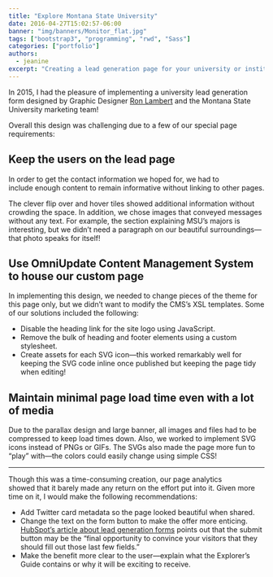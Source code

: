 ```yaml
---
title: "Explore Montana State University"
date: 2016-04-27T15:02:57-06:00
banner: "img/banners/Monitor_flat.jpg"
tags: ["bootstrap3", "programming", "rwd", "Sass"]
categories: ["portfolio"]
authors:
  - jeanine
excerpt: "Creating a lead generation page for your university or institution? Here are a few thoughts after implementing the “Explore” page for Montana State University."
---
```



In 2015, I had the pleasure of implementing a university lead generation form designed by Graphic Designer [Ron Lambert](http://www.ronlambert.net/2016/04/msu-undergraduate-admissions-landing-page/) and the Montana State University marketing team!

Overall this design was challenging due to a few of our special page requirements:

## Keep the users on the lead page

In order to get the contact information we hoped for, we had to include enough content to remain informative without linking to other pages.

The clever flip over and hover tiles showed additional information without crowding the space. In addition, we chose images that conveyed messages without any text. For example, the section explaining MSU’s majors is interesting, but we didn’t need a paragraph on our beautiful surroundings—that photo speaks for itself!

## Use OmniUpdate Content Management System to house our custom page

In implementing this design, we needed to change pieces of the theme for this page only, but we didn’t want to modify the CMS’s XSL templates. Some of our solutions included the following:

*   Disable the heading link for the site logo using JavaScript.
*   Remove the bulk of heading and footer elements using a custom stylesheet.
*   Create assets for each SVG icon—this worked remarkably well for keeping the SVG code inline once published but keeping the page tidy when editing!

## Maintain minimal page load time even with a lot of media

Due to the parallax design and large banner, all images and files had to be compressed to keep load times down. Also, we worked to implement SVG icons instead of PNGs or GIFs. The SVGs also made the page more fun to “play” with—the colors could easily change using simple CSS!

* * *

Though this was a time-consuming creation, our page analytics showed that it barely made any return on the effort put into it. Given more time on it, I would make the following recommendations:

*   Add Twitter card metadata so the page looked beautiful when shared.
*   Change the text on the form button to make the offer more enticing. [HubSpot’s article about lead generation forms](http://blog.hubspot.com/marketing/optimize-conversion-forms) points out that the submit button may be the “final opportunity to convince your visitors that they should fill out those last few fields.”
*   Make the benefit more clear to the user—explain what the Explorer’s Guide contains or why it will be exciting to receive. 